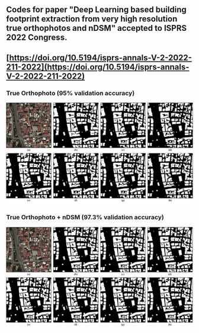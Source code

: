 ## Codes for paper "Deep Learning based building footprint extraction from very high resolution true orthophotos and nDSM" accepted to ISPRS 2022 Congress.

## [https://doi.org/10.5194/isprs-annals-V-2-2022-211-2022](https://doi.org/10.5194/isprs-annals-V-2-2022-211-2022)

### True Orthophoto (95% validation accuracy)
![alt text](trueop.png)

### True Orthophoto + nDSM (97.3% validation accuracy)
![alt text](ndsm.png)

